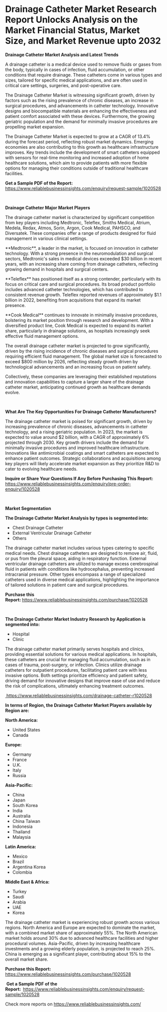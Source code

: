 <p><h1>Drainage Catheter Market Research Report Unlocks Analysis on the Market Financial Status, Market Size, and Market Revenue upto 2032</h1></p><p><strong>Drainage Catheter Market Analysis and Latest Trends</strong></p>
<p><p>A drainage catheter is a medical device used to remove fluids or gases from the body, typically in cases of infection, fluid accumulation, or other conditions that require drainage. These catheters come in various types and sizes, tailored for specific medical applications, and are often used in critical care settings, surgeries, and post-operative care.</p><p>The Drainage Catheter Market is witnessing significant growth, driven by factors such as the rising prevalence of chronic diseases, an increase in surgical procedures, and advancements in catheter technology. Innovative designs and biocompatible materials are enhancing the effectiveness and patient comfort associated with these devices. Furthermore, the growing geriatric population and the demand for minimally invasive procedures are propelling market expansion.</p><p>The Drainage Catheter Market is expected to grow at a CAGR of 13.4% during the forecast period, reflecting robust market dynamics. Emerging economies are also contributing to this growth as healthcare infrastructure improves. Key trends include the development of smart catheters equipped with sensors for real-time monitoring and increased adoption of home healthcare solutions, which aim to provide patients with more flexible options for managing their conditions outside of traditional healthcare facilities.</p></p>
<p><strong>Get a Sample PDF of the Report:&nbsp;</strong> <a href="https://www.reliablebusinessinsights.com/enquiry/request-sample/1020528?utm_campaign=2794&utm_medium=2&utm_source=Github&utm_content=ia&utm_term=05032025&utm_id=drainage-catheter">https://www.reliablebusinessinsights.com/enquiry/request-sample/1020528</a></p>
<p>&nbsp;</p>
<p><strong>Drainage Catheter Major Market Players</strong></p>
<p><p>The drainage catheter market is characterized by significant competition from key players including Medtronic, Teleflex, Smiths Medical, Atrium, Medela, Redax, Atmos, Sorin, Argon, Cook Medical, PAHSCO, and Diversatek. These companies offer a range of products designed for fluid management in various clinical settings.</p><p>**Medtronic**, a leader in the market, is focused on innovation in catheter technology. With a strong presence in the neuromodulation and surgical sectors, Medtronic's sales in medical devices exceeded $30 billion in recent years, with an increasing share coming from drainage catheters, reflecting growing demand in hospitals and surgical centers.</p><p>**Teleflex** has positioned itself as a strong contender, particularly with its focus on critical care and surgical procedures. Its broad product portfolio includes advanced catheter technologies, which has contributed to consistent revenue growth. Teleflex reported revenues of approximately $1.1 billion in 2022, benefiting from acquisitions that expand its market presence.</p><p>**Cook Medical** continues to innovate in minimally invasive procedures, bolstering its market position through research and development. With a diversified product line, Cook Medical is expected to expand its market share, particularly in drainage solutions, as hospitals increasingly seek effective fluid management options.</p><p>The overall drainage catheter market is projected to grow significantly, driven by the rising incidence of chronic diseases and surgical procedures requiring efficient fluid management. The global market size is forecasted to exceed $800 million by 2026, reflecting steady growth driven by technological advancements and an increasing focus on patient safety.</p><p>Collectively, these companies are leveraging their established reputations and innovation capabilities to capture a larger share of the drainage catheter market, anticipating continued growth as healthcare demands evolve.</p></p>
<p>&nbsp;</p>
<p><strong>What Are The Key Opportunities For Drainage Catheter Manufacturers?</strong></p>
<p><p>The drainage catheter market is poised for significant growth, driven by increasing prevalence of chronic diseases, advancements in catheter technology, and a rising geriatric population. In 2023, the market is expected to value around $2 billion, with a CAGR of approximately 6% projected through 2030. Key growth drivers include the demand for minimally invasive procedures and improved healthcare infrastructure. Innovations like antimicrobial coatings and smart catheters are expected to enhance patient outcomes. Strategic collaborations and acquisitions among key players will likely accelerate market expansion as they prioritize R&D to cater to evolving healthcare needs.</p></p>
<p><strong>Inquire or Share Your Questions If Any Before Purchasing This Report:</strong> <a href="https://www.reliablebusinessinsights.com/enquiry/pre-order-enquiry/1020528?utm_campaign=2794&utm_medium=2&utm_source=Github&utm_content=ia&utm_term=05032025&utm_id=drainage-catheter">https://www.reliablebusinessinsights.com/enquiry/pre-order-enquiry/1020528</a></p>
<p>&nbsp;</p>
<p><strong>Market Segmentation</strong></p>
<p><strong>The Drainage Catheter Market Analysis by types is segmented into:</strong></p>
<p><ul><li>Chest Drainage Catheter</li><li>External Ventricular Drainage Catheter</li><li>Others</li></ul></p>
<p><p>The drainage catheter market includes various types catering to specific medical needs. Chest drainage catheters are designed to remove air, fluid, or pus from the pleural space, aiding in respiratory function. External ventricular drainage catheters are utilized to manage excess cerebrospinal fluid in patients with conditions like hydrocephalus, preventing increased intracranial pressure. Other types encompass a range of specialized catheters used in diverse medical applications, highlighting the importance of tailored solutions in patient care and surgical procedures.</p></p>
<p><strong>Purchase this Report:&nbsp;</strong><a href="https://www.reliablebusinessinsights.com/purchase/1020528?utm_campaign=2794&utm_medium=2&utm_source=Github&utm_content=ia&utm_term=05032025&utm_id=drainage-catheter">https://www.reliablebusinessinsights.com/purchase/1020528</a></p>
<p>&nbsp;</p>
<p><strong>The Drainage Catheter Market Industry Research by Application is segmented into:</strong></p>
<p><ul><li>Hospital</li><li>Clinic</li></ul></p>
<p><p>The drainage catheter market primarily serves hospitals and clinics, providing essential solutions for various medical applications. In hospitals, these catheters are crucial for managing fluid accumulation, such as in cases of trauma, post-surgery, or infection. Clinics utilize drainage catheters for outpatient procedures, facilitating patient care with less invasive options. Both settings prioritize efficiency and patient safety, driving demand for innovative designs that improve ease of use and reduce the risk of complications, ultimately enhancing treatment outcomes.</p></p>
<p><a href="https://www.reliablebusinessinsights.com/drainage-catheter-r1020528?utm_campaign=2794&utm_medium=2&utm_source=Github&utm_content=ia&utm_term=05032025&utm_id=drainage-catheter">&nbsp;https://www.reliablebusinessinsights.com/drainage-catheter-r1020528</a></p>
<p><strong>In terms of Region, the Drainage Catheter Market Players available by Region are:</strong></p>
<p>
    <p> <strong> North America: </strong>
        <ul>
            <li>United States</li>
            <li>Canada</li>
        </ul>
        </p> 
    <p> <strong> Europe: </strong>
        <ul>
            <li>Germany</li>
            <li>France</li>
            <li>U.K.</li>
            <li>Italy</li>
            <li>Russia</li>
        </ul>
        </p> 
    <p> <strong> Asia-Pacific: </strong>
        <ul>
            <li>China</li>
            <li>Japan</li>
            <li>South Korea</li>
            <li>India</li>
            <li>Australia</li>
            <li>China Taiwan</li>
            <li>Indonesia</li>
            <li>Thailand</li>
            <li>Malaysia</li>
        </ul>
        </p> 
    <p> <strong> Latin America: </strong>
        <ul>
            <li>Mexico</li>
            <li>Brazil</li>
            <li>Argentina Korea</li>
            <li>Colombia</li>
        </ul>
        </p> 
    <p> <strong> Middle East & Africa: </strong>
        <ul>
            <li>Turkey</li>
            <li>Saudi</li>
            <li>Arabia</li>
            <li>UAE</li>
            <li>Korea</li>
        </ul>
    </p>
    </p>
<p><p>The drainage catheter market is experiencing robust growth across various regions. North America and Europe are expected to dominate the market, with a combined market share of approximately 55%. The North American market holds around 30% due to advanced healthcare facilities and higher procedural volumes. Asia-Pacific, driven by increasing healthcare investments and a growing elderly population, is projected to reach 25%. China is emerging as a significant player, contributing about 15% to the overall market share.</p></p>
<p><strong>Purchase this Report: </strong><a href="https://www.reliablebusinessinsights.com/purchase/1020528?utm_campaign=2794&utm_medium=2&utm_source=Github&utm_content=ia&utm_term=05032025&utm_id=drainage-catheter">https://www.reliablebusinessinsights.com/purchase/1020528</a></p>
<p>&nbsp;<strong>Get a Sample PDF of the Report:&nbsp;&nbsp;</strong><a href="https://www.reliablebusinessinsights.com/enquiry/request-sample/1020528?utm_campaign=2794&utm_medium=2&utm_source=Github&utm_content=ia&utm_term=05032025&utm_id=drainage-catheter">https://www.reliablebusinessinsights.com/enquiry/request-sample/1020528</a></p>
<p><strong></strong></p>
<p>Check more reports on <a href="https://www.reliablebusinessinsights.com/?utm_campaign=2794&utm_medium=2&utm_source=Github&utm_content=ia&utm_term=05032025&utm_id=drainage-catheter">https://www.reliablebusinessinsights.com/</a></p>